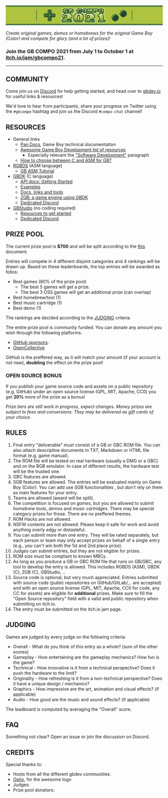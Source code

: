 ![gbcompo21](assets/banner.png)

*Create original games, demos or homebrews for the original Game Boy (Color) and compete for glory (and a lot of prizes)!*

### Join the **GB COMPO 2021** from July 1 to October 1 at [itch.io/jam/gbcompo21](https://itch.io/jam/gbcompo21).

---

## COMMUNITY

Come join us on <a href="https://discord.io/gbdev" target="_blank">Discord</a> for help getting started, and head over to <a href="https://gbdev.io" target="_blank">gbdev.io</a> for useful links & resources!

We'd love to hear from participants, share your progress on Twitter using the `#gbcompo` hashtag and join us the Discord `#compo-chat` channel!

## RESOURCES

- General links
   - [Pan Docs](https://gbdev.io/pandocs), Game Boy technical documentation
   - [Awesome Game Boy Development list of resources](https://gbdev.io/list)
     - Especially relevant the ["Software Development"](https://gbdev.io/list.html#software-development) paragraph
   - [How to choose between C and ASM for GB?](https://gbdev.io/guides/tools.html#languages)
- [RGBDS](https://rgbds.gbdev.io/) (ASM language)
  - [GB ASM Tutorial](https://eldred.fr/gb-asm-tutorial)
- [GBDK](https://github.com/gbdk-2020/gbdk-2020/) (C language)
   - [API docs: Getting Started](https://gbdk-2020.github.io/gbdk-2020/docs/api/docs_getting_started.html)
   - [Examples](https://github.com/mrombout/gbdk_playground)
   - [Docs, links and tools](https://gbdk-2020.github.io/gbdk-2020/docs/api/docs_links_and_tools.html)
   - [ZGB: a game engine using GBDK](https://github.com/Zal0/ZGB)
   - [Dedicated Discord]()
- [GBStudio](https://www.gbstudio.dev/) (no coding required)
   - [Resources to get started](https://gbstudiocentral.com/resources/)
   - [Dedicated Discord](https://discord.gg/knRryZWGcm)


## PRIZE POOL

The current prize pool is **$700** and will be split according to the [this](https://docs.google.com/spreadsheets/d/196vIZGLbSk1ewzRnZc7Dy_LJdPQpfJUg-udT4iyBVOg) document.

Entries will compete in 4 different disjoint categories and 4 rankings will be drawn up. Based on these leaderboards, the top entries will be awarded as follos:

- Best games (80% of the prize pool)
  - The best 5 games will get a prize.
  - The best 3 OSS games will get an additional prize (can overlap)
- Best homebrew/tool (1)
- Best music cartridge (1)
- Best demo (1)

The rankings are decided according to the [JUDGING](#JUDGING) criteria.

The entire prize pool is community funded. You can donate any amount you wish through the following platforms:

- [GitHub sponsors](https://github.com/sponsors/avivace?editing=true&frequency=one-time). 
- [OpenCollective](https://opencollective.com/gbdev?language=fr)
 
GitHub is the preffered way, as it will match your amount (if your account is not new), **doubling** the effect on the prize pool!

### OPEN SOURCE BONUS

If you publish your game source code and assets on a public repository (e.g. GitHub) under an open source license (GPL, MIT, Apache, CC0) you get **20%** more of the prize as a bonus!

*Prize tiers are still work in progress, expect changes. Money prizes are subject to fees and conversions. They may be delivered as gift cards of your choice.*

## RULES

1. Final entry "deliverable" must consist of a GB or GBC ROM file. You can also attach descriptive documents in TXT, Markdown or HTML file format (e.g. game manual).
2. The ROM file will be tested on real hardware (usually a DMG or a GBC) and on the BGB emulator. In case of different results, the hardware test will be the trusted one.
3. GBC features are allowed.
4. SGB features are allowed. The entries will be evaluated mainly on Game Boy (Color). You can add use SGB functionalities , but don't rely on them as main features for your entry.
5. Teams are allowed (award will be split).
6. The competition is focused on *games*, but you are allowed to submit *homebrew tools*, *demos* and *music cartridges*. There may be special category prizes for those. There are no preffered themes.
7. ROM Hacks are not allowed.
8. NSFW contents are not allowed. Please keep it safe for work and avoid anything overly edgy or distasteful. 
9. You can submit more than one entry. They will be rated separately, but each person or team may only accept prizes on behalf of a single entry (e.g., you can't win both the 1st and 2nd place prize).
10. Judges can submit entries, but they are not eligible for prizes.
11. ROM size must be compliant to known MBCs.
12. As long as you produce a GB or GBC ROM file that runs on GB/GBC, any tool to develop the entry is allowed. This includes RGBDS (ASM), GBDK (C), ZGB (C), GBStudio, ..
13. Source code is optional, but very much appreciated. Entries submitted with source code (public repositories on GitHub/GitLab/,.. are accepted) and with an open source license (GPL, MIT, Apache, CC0 for code, any CC for assets) are eligible for **additional** prizes. Make sure to fill the "Open Source repository" field with a valid and public repository when submitting on itch.io.
14. The entry must be submitted on the itch.io jam page.

## JUDGING

Games are judged by every judge on the following criteria:

- Overall  -  What do you think of this entry as a whole? (sum of the other scores)
- Gameplay - How entertaining are the gameplay mechanics? How fun is the game?
- Technical - How innovative is it from a technical perspective? Does it push the hardware to the limit?
- Originality - How refreshing is it from a non-technical perspective? Does it have a unique design / mechanics?
- Graphics  -  How impressive are the art, animation and visual effects? (if applicable)
- Audio  -  How good are the music and sound effects? (if applicable)

The leadboard is computed by averaging the "Overall" score.

## FAQ

Something not clear? Open an issue or join the discussion on Discord.

## CREDITS

Special thanks to:

- Hosts from all the different gbdev communities: <TODO>
- [Optix](https://github.com/Hacktix), for the awesome logo
- Judges: <TODO>
- Prize pool donators: <TODO>
